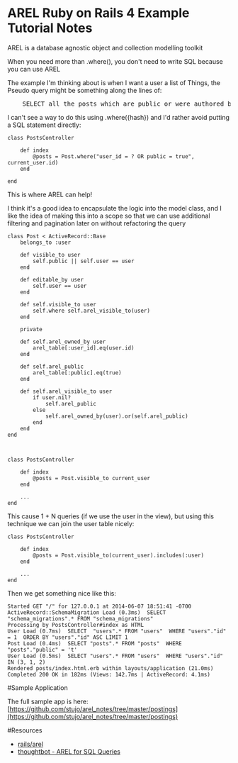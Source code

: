 AREL Ruby on Rails 4 Example Tutorial Notes
====================

AREL is a database agnostic object and collection modelling toolkit

When you need more than .where(), you don't need to write SQL because you can use AREL

The example I'm thinking about is when I want a user a list of Things, the Pseudo query might
be something along the lines of:

<pre>
    SELECT all the posts which are public or were authored by the current user
</pre>

I can't see a way to do this using .where({hash}) and I'd rather avoid putting a SQL statement directly:

    class PostsController
    
        def index
            @posts = Post.where("user_id = ? OR public = true", current_user.id)
        end
    
    end


This is where AREL can help!

I think it's a good idea to encapsulate the logic into the model class, and I like the idea of making this into
a scope so that we can use additional filtering and pagination later on without refactoring the query


    class Post < ActiveRecord::Base
        belongs_to :user
        
        def visible_to user
            self.public || self.user == user
        end
        
        def editable_by user
            self.user == user
        end
        
        def self.visible_to user
            self.where self.arel_visible_to(user)
        end
        
        private
        
        def self.arel_owned_by user
            arel_table[:user_id].eq(user.id)
        end
        
        def self.arel_public
            arel_table[:public].eq(true)
        end
        
        def self.arel_visible_to user
            if user.nil?
                self.arel_public
            else
                self.arel_owned_by(user).or(self.arel_public)
            end
        end
    end

    
    
    class PostsController
        
        def index
            @posts = Post.visible_to current_user
        end
        
        ...
    end


This cause 1 + N queries (if we use the user in the view), but using this technique we can join the user table nicely:

    class PostsController
        
        def index
            @posts = Post.visible_to(current_user).includes(:user)
        end
        
        ...
    end

Then we get something nice like this:

    Started GET "/" for 127.0.0.1 at 2014-06-07 18:51:41 -0700
    ActiveRecord::SchemaMigration Load (0.3ms)  SELECT "schema_migrations".* FROM "schema_migrations"
    Processing by PostsController#index as HTML
    User Load (0.7ms)  SELECT  "users".* FROM "users"  WHERE "users"."id" = 1  ORDER BY "users"."id" ASC LIMIT 1
    Post Load (0.4ms)  SELECT "posts".* FROM "posts"  WHERE "posts"."public" = 't'
    User Load (0.5ms)  SELECT "users".* FROM "users"  WHERE "users"."id" IN (3, 1, 2)
    Rendered posts/index.html.erb within layouts/application (21.0ms)
    Completed 200 OK in 182ms (Views: 142.7ms | ActiveRecord: 4.1ms)

#Sample Application

The full sample app is here:
[https://github.com/stujo/arel_notes/tree/master/postings](https://github.com/stujo/arel_notes/tree/master/postings)

#Resources

* [rails/arel](https://github.com/rails/arel)
* [thoughtbot - AREL for SQL Queries](http://robots.thoughtbot.com/using-arel-to-compose-sql-queries)
